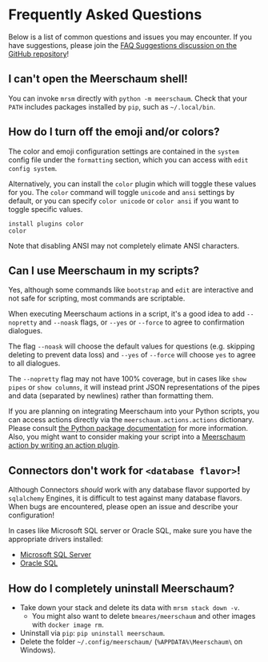 # Frequently Asked Questions

Below is a list of common questions and issues you may encounter. If you have suggestions, please join the [FAQ Suggestions discussion on the GitHub repository](https://github.com/bmeares/Meerschaum/discussions/46)!

## I can't open the Meerschaum shell!
You can invoke `mrsm` directly with `python -m meerschaum`. Check that your `PATH` includes packages installed by `pip`, such as `~/.local/bin`.

## How do I turn off the emoji and/or colors?
The color and emoji configuration settings are contained in the `system` config file under the `formatting` section, which you can access with `edit config system`.

Alternatively, you can install the `color` plugin which will toggle these values for you. The `color` command will toggle `unicode` and `ansi` settings by default, or you can specify `color unicode` or `color ansi` if you want to toggle specific values.
```
install plugins color
color
```
Note that disabling ANSI may not completely elimate ANSI characters.

## Can I use Meerschaum in my scripts?
Yes, although some commands like `bootstrap` and `edit` are interactive and not safe for scripting, most commands are scriptable.

When executing Meerschaum actions in a script, it's a good idea to add `--nopretty` and `--noask` flags, or `--yes` or `--force` to agree to confirmation dialogues.

The flag `--noask` will choose the default values for questions (e.g. skipping deleting to prevent data loss) and `--yes` of `--force` will choose `yes` to agree to all dialogues.

The `--nopretty` flag may not have 100% coverage, but in cases like `show pipes` or `show columns`, it will instead print JSON representations of the pipes and data (separated by newlines) rather than formatting them.

If you are planning on integrating Meerschaum into your Python scripts, you can access actions directly via the `meerschaum.actions.actions` dictionary. Please consult [the Python package documentation](https://docs.meerschaum.io) for more information. Also, you might want to consider making your script into a [Meerschaum action by writing an action plugin](/reference/plugins/types-of-plugins/#action-plugins).

## Connectors don't work for `<database flavor>`!
Although Connectors *should* work with any database flavor supported by `sqlalchemy` Engines, it is difficult to test against many database flavors. When bugs are encountered, please open an issue and describe your configuration!

In cases like Microsoft SQL server or Oracle SQL, make sure you have the appropriate drivers installed:

  - [Microsoft SQL Server](https://docs.microsoft.com/en-us/sql/connect/odbc/linux-mac/installing-the-microsoft-odbc-driver-for-sql-server?view=sql-server-ver15)
  - [Oracle SQL](https://docs.oracle.com/en/database/oracle/oracle-database/19/cwlin/installing-odbc-drivers-for-linux-x86-64.html)


## How do I completely uninstall Meerschaum?
- Take down your stack and delete its data with `mrsm stack down -v`.
    - You might also want to delete `bmeares/meerschaum` and other images with `docker image rm`.
- Uninstall via `pip`: `pip uninstall meerschaum`.
- Delete the folder `~/.config/meerschaum/` (`%APPDATA%\Meerschaum\` on Windows).